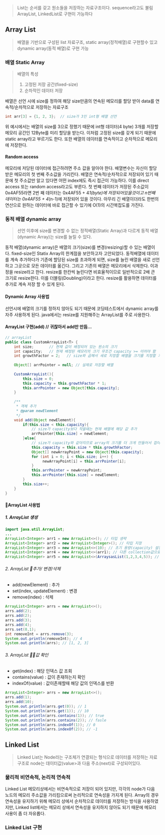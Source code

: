 > List는 순서를 갖고 원소들을 저장하는 자료구조이다. sequence라고도 불림
> ArrayList, LinkedList로 구현이 가능하다

## Array List
> 배열을 기반으로 구성된 list 자료구조, static array(정적배열)로 구현할수 있고 dynamic array(동적 배열)로 구현 가능

### 배열 Static Array
> 배열의 특성
> 1. 고정된 저장 공간(fixed-size)
> 2. 순차적인 데이터 저장

배열은 선언 시에 size를 정하여 해당 size만큼의 연속된 메모리를 할당 받아 data를 연속적/순차적으로 저장하는 자료구조

``` java
int arr[3] = {1, 2, 3};  // size가 3인 int형 배열 선언 
```
 위 예시에서는 배열의 size를 3으로 정했기 때문에 int형 데이터(4 byte) 3개를 저장할 메모리 공간인 12Byte를 미리 할당을 받는다. 이처럼 고정된 size를 갖게 되기 때문에 static array라고 부르기도 한다.
 또한 배열의 데이터를 연속적이고 순차적으로 메모리에 저장한다.

#### Random access
메모리에 저당된 데이터에 접근하려면 주소 값을 알아야 한다. 배열변수는 자신이 할당받은 메모리의 첫 번째 주소값을 가리킨다. 배열은 연속적/순차적으로 저장되어 있기 때문에 첫 주소값만 알고 있다면 어떤 index에도 즉시 접근이 가능하다. 이를 direct access 또는 random access라고도 부른다. 첫 번째 데이터가 저장된 주소값이 0x4AF55라면 2번 째 데이터는 0x4AF55 + 4*1(byte)에 저장되어있을것이고 n번째 데이터는 0x4AF55 + 4*(n-1)에 저장되어 있을 것이다.  아무리 긴 배열이더라도 한번의 연산으로 원하는 데이터에 바로 접근할 수 있기에 O(1)의 시간복잡도를 가진다.

### 동적 배열 dynamic array
> 선언 이후에 size를 변경할 수 없는 정적배열(Static Array)과 다르게 동적 배열(dynamic Array)는 size를 늘릴 수 있다.

 동적 배열(dynamic array)은 배열의 크기(size)를 변경(resizing)할 수 있는 배열이다. fixed-size인 Statix Array의 한계점을 보안하고자 고안되었다. 동적배열에 데이터를 계속 추가하다가 기존에 할당된 size를 초과하게 되면, size를 늘린 배열을 새로 선언하고 그곳으로 모든 데이터를 옮긴다. 그리고 기존의 배열은 메모리에서 삭제한다. 이과정을 resize라고 한다. resize를 한칸씩 늘린다면 비효율적이므로 일반적으로 2배 큰 크기로 resize한다. 이를 더블링(Doubling)이라고 한다. resize를 활용하면 데이터를 추가로 계속 저장 할 수 있게 된다.

#### Dynamic Array 사용법
 선언시에 배열의 크기를 정하지 않아도 되기 때문에 코딩테스트에서 dynamic array를 자주 사용하게 된다. java에서는 resize를 지원해주는 ArrayList를 주로 사용한다.
 #### ArrayList 구현(add) // 귀찮아서 add만 만듬...
 
``` java
// arrayList
public class CustomArrayList<T> {  
    int size;       // 현재 값이 배정되어 있는 원소의 크기  
    int capacity;   // 현재 배정된 메모리의 크기 무조건 capacity >= 이어야 함  
    int growthFactor = 2;   // size와 곱해서 새로 지정할 배열을 크기를 지정할 기준  
  
    Object[] arrPointer = null; // 실제로 저장할 배열  
  
    CustomArrayList(){  
        this.size = 0;  
        this.capacity = this.growthFactor * 1;  
        this.arrPointer = new Object[this.capacity];  
    }  
  
    /**  
     * 객체 추가  
     * @param newElement  
     */  
    void add(Object newElement){  
        if(this.size < this.capacity){  
            // size가 capacity보다 작을때는 현재 배열에 해당 값 추가  
            arrPointer[this.size] = newElement;  
        }else{  
            // size가 capacity와 같아지므로 array의 크기를 더 크게 만들어서 잡아줘야 함  
            this.capacity = this.size * this.growthFactor;  
            Object[] newArrayPoint = new Object[this.capacity];  
            for (int i = 0; i < this.size; i++) {  
                 newArrayPoint[i] = this.arrPointer[i];  
            }  
            this.arrPointer = newArrayPoint;  
            this.arrPointer[this.size] = newElement;  
        }  
        this.size++;  
    }  
}
```
 
#### ArrayList 사용법
##### 1. ArrayList 생성
``` java
import java.util.ArrayList;
...
ArrayList<Integer> arr1 = new ArrayList<>(); // 타입 생략
ArrayList<Integer> arr2 = new ArrayList<Integer>(); // 타입 지정
ArrayList<Integer> arr3 = new ArrayList<>(10); // 초기 용량(capacity) 설정
ArrayList<Integer> arr4 = new ArrayList<>(arr1); // 다른 collection값으로 초기화
ArrayList<Integer> arr5 = new ArrayList<>(ArraysasList(1,2,3,4,5)); // Arrays.asList()

```
###### 2. ArrayList 추가/ 변경/삭제
- add(newElement) : 추가
- set(index, updateElement) : 변경
- remove(index) : 삭제
``` java
ArrayList<Integer> arrs = new ArrayList<>();
arrs.add(2);
arrs.add(2);
arrs.add(3);
arrs.add(4);
arrs.set(0,1);
int removeInt = arrs.remove(3);
System.out.println(removeInt); // 4
System.out.println(arrs); // [1, 2, 3]
```

###### 3. ArrayList 값 확인
- get(index) : 해당 인덱스 값 조회
- contains(value) : 값이 존재하는지 확인
- indexOf(value) : 값이존재할때 해당 값의 인덱스를 반환
``` java
ArrayList<Integer> arrs = new ArrayList<>();
arrs.add(1);
arrs.add(10);
System.out.println(arrs.get(0)); // 1
System.out.println(arrs.get(1)); // 10
System.out.println(arrs.contains(1)); // true
System.out.println(arrs.contains(2)); // fasle
System.out.println(arrs.indexOf(1)); // 0
System.out.println(arrs.indexOf(2)); // -1
```
## Linked List
> Linked List는 Node라는 구조체가 연결되는 형식으로 데이터를 저장하는 자료구조로
> node는 데이터값(value>과 다음 주소(next)로 구성되어있다.

### 물리적 비연속적, 논리적 연속적
Linked List 메모리상에서는 비연속적으로 저장이 되어 있지만, 각각의 node가 다음 노드의 메모리 주소값을 가리킴으로써 논리적으로 연속성을 가지게 된다.
Array의 경우 연속성을 유지하기 위해 메모리 상에서 순차적으로 데이터를 저장하는 방식을 사용하였지만, Linked list에서는 메모리 상에서 연속성을 유지하지 않아도 되기 때문에 메모리 사용이 좀 더 자유롭다.

### Linked List 구현

